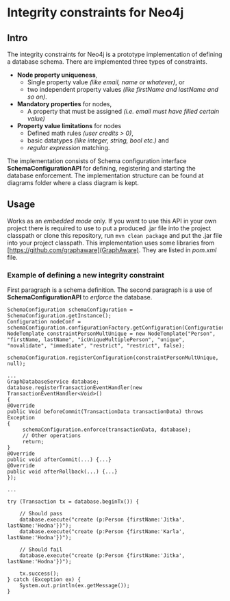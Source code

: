 # Integrity constraints for Neo4j
## Intro
The integrity constraints for Neo4j is a prototype implementation of defining a database schema. There are implemented three types of constraints. 

* **Node property uniqueness**,
    * Single property value *(like email, name or whatever)*, or
    * two independent property values *(like firstName and lastName and so on)*.
* **Mandatory properties** for nodes,
    * A property that must be assigned *(i.e. email must have filled certain value)* 
* **Property value limitations** for nodes
    * Defined math rules *(user credits > 0)*,
    * basic datatypes *(like integer, string, bool etc.)* and
    * *regular expression* matching.

The implementation consists of Schema configuration interface **SchemaConfigurationAPI** for defining, registering and starting the database enforcement. The implementation structure can be found at diagrams folder where a class diagram is kept.

## Usage
Works as an *embedded mode* only. If you want to use this API in your own project there is required to use to put a produced .jar file into the project classpath or clone this repository, run `mvn clean package` and put the .jar file into your project classpath. This implementation uses some libraries from [https://github.com/graphaware](GraphAware). They are listed in *pom.xml* file.

### Example of defining a new integrity constraint
First paragraph is a schema definition. The second paragraph is a use of **SchemaConfigurationAPI** to *enforce* the database.

    SchemaConfiguration schemaConfiguration = SchemaConfiguration.getInstance();
    Configuration nodeConf = schemaConfiguration.configurationFactory.getConfiguration(ConfigurationType.NodeConfiguration);
    NodeTemplate constraintPersonMultUnique = new NodeTemplate("Person", "firstName, lastName", "icUniqueMultiplePerson", "unique", "novalidate", "immediate", "restrict", "restrict", false);

    schemaConfiguration.registerConfiguration(constraintPersonMultUnique, null);

    ...
    GraphDatabaseService database;
    database.registerTransactionEventHandler(new TransactionEventHandler<Void>()
    {
    @Override
    public Void beforeCommit(TransactionData transactionData) throws Exception
    {
         schemaConfiguration.enforce(transactionData, database);
         // Other operations
         return;
    }
    @Override
    public void afterCommit(...) {...}
    @Override
    public void afterRollback(...) {...}
    });
    
    ...
    
    try (Transaction tx = database.beginTx()) {
            
        // Should pass
        database.execute("create (p:Person {firstName:'Jitka', lastName:'Hodna'})");
        database.execute("create (p:Person {firstName:'Karla', lastName:'Hodna'})");
            
        // Should fail
        database.execute("create (p:Person {firstName:'Jitka', lastName:'Hodna'})");

        tx.success();
    } catch (Exception ex) {
        System.out.println(ex.getMessage());
    }
